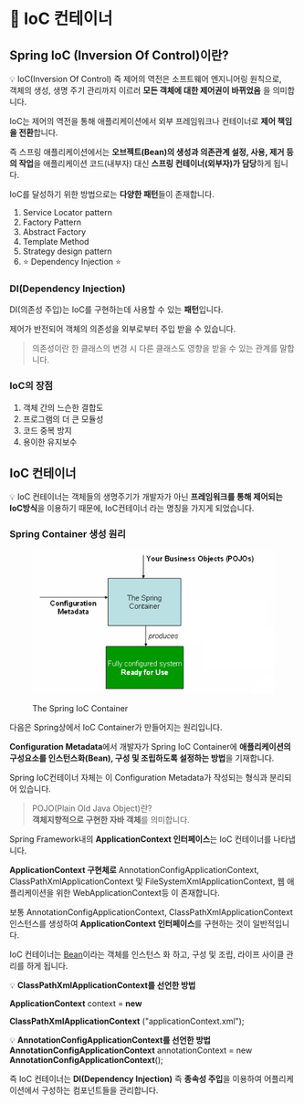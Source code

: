 # 🌿 IoC 컨테이너

## Spring IoC (Inversion Of Control)이란?

💡 IoC(Inversion Of Control) 즉 제어의 역전은 소프트웨어 엔지니어링 원칙으로, \
객체의 생성, 생명 주기 관리까지 이르러 **모든 객체에 대한 제어권이 바뀌었음** 을 의미합니다.

IoC는 제어의 역전을 통해 애플리케이션에서 외부 프레임워크나 컨테이너로 **제어 책임을 전환**합니다.

즉 스프링 애플리케이션에서는 **오브젝트(Bean)의 생성과 의존관계 설정, 사용, 제거 등의 작업**을 애플리케이션 코드(내부자) 대신 **스프링 컨테이너(외부자)가 담당**하게 됩니다.

IoC를 달성하기 위한 방법으로는 **다양한 패턴**들이 존재합니다.

1. Service Locator pattern
2. Factory Pattern
3. Abstract Factory
4. Template Method
5. Strategy design pattern
6. ⭐ Dependency Injection ⭐

### DI(Dependency Injection)

DI(의존성 주입)는 IoC를 구현하는데 사용할 수 있는 **패턴**입니다.

제어가 반전되어 객체의 의존성을 외부로부터 주입 받을 수 있습니다.

> 의존성이란 한 클래스의 변경 시 다른 클래스도 영향을 받을 수 있는 관계를 말합니다.

### IoC의 장점

1. 객체 간의 느슨한 결합도
2. 프로그램의 더 큰 모듈성
3. 코드 중복 방지
4. 용이한 유지보수

## IoC 컨테이너

💡 IoC 컨테이너는 객체들의 생명주기가 개발자가 아닌 **프레임워크를 통해 제어되는 IoC방식**을 이용하기 때문에, IoC컨테이너 라는 명칭을 가지게 되었습니다.

### Spring Container 생성 원리



<figure><img src="../.gitbook/assets/Untitled.png" alt=""><figcaption><p>The Spring IoC Container</p></figcaption></figure>

다음은 Spring상에서 IoC Container가 만들어지는 원리입니다.

**Configuration Metadata**에서 개발자가 Spring IoC Container에 **애플리케이션의 구성요소를 인스턴스화(Bean), 구성 및 조립하도록 설정하는 방법**을 기재합니다.



Spring IoC컨테이너 자체는 이 Configuration Metadata가 작성되는 형식과 분리되어 있습니다.

> POJO(Plain Old Java Object)란? \
> **객체지향적으로 구현한 자바 객체**를 의미합니다.



Spring Framework내의 **ApplicationContext 인터페이스**는 IoC 컨테이너를 나타냅니다.



**ApplicationContext 구현체로** AnnotationConfigApplicationContext, ClassPathXmlApplicationContext 및 FileSystemXmlApplicationContext, 웹 애플리케이션을 위한 WebApplicationContext등 이 존재합니다.

보통 AnnotationConfigApplicationContext, ClassPathXmlApplicationContext 인스턴스를 생성하여 **ApplicationContext 인터페이스**를 구현하는 것이 일반적입니다.



IoC 컨테이너는 [Bean](https://www.notion.so/Bean-c05a955264114b5886b829fcaf504393?pvs=21)이라는 객체를 인스턴스 화 하고, 구성 및 조립, 라이프 사이클 관리를 하게 됩니다.

💡 **ClassPathXmlApplicationContext를 선언한 방법**

**ApplicationContext** context = **new**

**ClassPathXmlApplicationContext** ("applicationContext.xml");



💡 **AnnotationConfigApplicationContext를 선언한 방법**\
&#x20;**AnnotationConfigApplicationContext** annotationContext = new **AnnotationConfigApplicationContext**();



즉 IoC 컨테이너는 **DI(Dependency Injection)** 즉 **종속성 주입**을 이용하여 어플리케이션에서 구성하는 컴포넌트들을 관리합니다.
